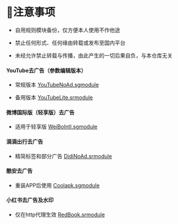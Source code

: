 # 📖注意事项
* 自用规则模块备份，仅方便本人使用不作他途

* 禁止任何形式、任何缘由转载或发布至国内平台

* 未经允许禁止转载与传播，由此产生的一切后果自负，与本仓库无关


#### YouTube去广告（参数编辑版本）
* 常规版本
  [YouTubeNoAd.sgmodule](https://raw.githubusercontent.com/iab0x00/ProxyRules/main/Rewrite/YouTubeNoAd.sgmodule)

* 备用版本
  [YouTubeLite.srmodule](https://raw.githubusercontent.com/iab0x00/ProxyRules/main/Rewrite/YouTubeLite.srmodule)


#### 微博国际版（轻享版）去广告
* 适用于轻享版
  [WeiBoIntl.sgmodule](https://raw.githubusercontent.com/iab0x00/ProxyRules/main/Rewrite/WeiBoIntl.sgmodule)


#### 滴滴出行去广告
* 精简标签和部分广告
  [DidiNoAd.srmodule](https://raw.githubusercontent.com/iab0x00/ProxyRules/main/Rewrite/DidiNoAd.srmodule)


#### 酷安去广告
* 重装APP后使用
  [Coolapk.sgmodule](https://raw.githubusercontent.com/iab0x00/ProxyRules/main/Rewrite/Coolapk.sgmodule)


#### 小红书去广告及水印
* 仅在http代理生效
  [RedBook.srmodule](https://raw.githubusercontent.com/iab0x00/ProxyRules/main/Rewrite/RedBook.srmodule)
